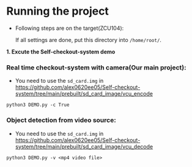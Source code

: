 # **Running the project**

* Following steps are on the target(ZCU104):

  If all settings are done, put this directory into `/home/root/`. 
  
    
**1. Excute the Self-checkout-system demo** 

  ### Real time checkout-system with camera(Our main project):  
  
  * You need to use the `sd_card.img` in <https://github.com/alex0620ee05/Self-checkout-system/tree/main/prebuilt/sd_card_image/vcu_encode>
  
  `python3 DEMO.py -c True` 

  ### Object detection from video source:
  
  * You need to use the `sd_card.img` in <https://github.com/alex0620ee05/Self-checkout-system/tree/main/prebuilt/sd_card_image/vcu_decode>   
  
  `python3 DEMO.py -v <mp4 video file>`  
    
 

